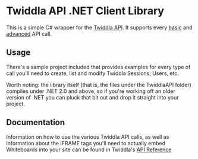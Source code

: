 Twiddla API .NET Client Library
=========

This is a simple C# wrapper for the [Twiddla API].  It supports every [basic] and [advanced] API call.

Usage
-----

There's a sample project included that provides examples for every type of call you'll need to create, list and modify Twiddla Sessions, Users, etc.

Worth noting: the library itself (that is, the files under the TwiddlaAPI folder) compiles under .NET 2.0 and above, so if you're working off an older version of .NET you can pluck that bit out and drop it straight into your project.

Documentation
-------

Information on how to use the various Twiddla API calls, as well as information about the IFRAME tags you'll need to actually embed Whiteboards into your site can be found in Twiddla's [API Reference]


[Twiddla API]: http://www.twiddla.com/API/Reference.aspx
[basic]: http://www.twiddla.com/API/Reference.aspx
[advanced]: http://www.twiddla.com/API/ReferenceAdvanced.aspx
[API Reference]: http://www.twiddla.com/API/Reference.aspx